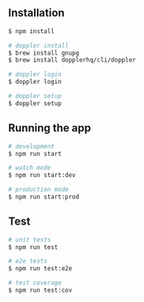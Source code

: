 ## Installation

```bash
$ npm install

# doppler install
$ brew install gnupg
$ brew install dopplerhq/cli/doppler

# doppler login
$ doppler login

# doppler setup
$ doppler setup
```

## Running the app

```bash
# development
$ npm run start

# watch mode
$ npm run start:dev

# production mode
$ npm run start:prod
```

## Test

```bash
# unit tests
$ npm run test

# e2e tests
$ npm run test:e2e

# test coverage
$ npm run test:cov
```

